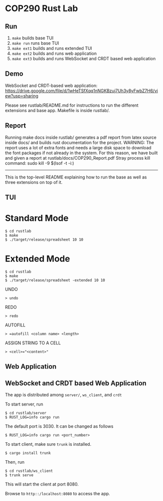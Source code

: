 # COP290 Rust Lab

## Run

1. `make` builds base TUI
2. `make run` runs base TUI
2. `make ext1` builds and runs extended TUI
3. `make ext2` builds and runs web application
4. `make ext3` builds and runs WebSocket and CRDT based web application

## Demo

WebSocket and CRDT-based web application: https://drive.google.com/file/d/1wHeTSfXqq1nNGKBzuj7Uh3y8yFwbZ7H6/view?usp=sharing

Please see rustlab/README.md for instructions to run the different extensions and base app.
Makefile is inside rustlab/.

## Report

Running make docs inside rustlab/ generates a pdf report from latex source inside docs/ and builds rust documentation for the project. WARNING: The report uses a lot of extra fonts and needs a large disk space to download the font packages if not already in the system. For this reason, we have built and given a report at rustlab/docs/COP290_Report.pdf
Stray process kill command: sudo kill -9 $(lsof -t -i:<port>)

---

  
This is the top-level README explaining how to run the base as well as three extensions on top of it.

## TUI
# Standard Mode

```
$ cd rustlab
$ make 
$ ./target/release/spreadsheet 10 10
```
# Extended Mode
```
$ cd rustlab
$ make 
$ ./target/release/spreadsheet -extended 10 10
```

UNDO
```
> undo
```

REDO
```
> redo
```

AUTOFILL
```
> =autofill <column name> <length>
```

ASSIGN STRING TO A CELL
```
> <cell>="<content>"
```


## Web Application


## WebSocket and CRDT based Web Application

The app is distributed among `server/`, `ws_client`, and `crdt` 

To start server, run

```
$ cd rustlab/server
$ RUST_LOG=info cargo run
```

The default port is 3030. It can be changed as follows

```
$ RUST_LOG=info cargo run <port_number>
```

To start client, make sure `trunk` is installed.

```
$ cargo install trunk
```

Then, run

```
$ cd rustlab/ws_client
$ trunk serve
```

This will start the client at port 8080.

Browse to `http::/localhost:8080` to access the app.
